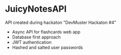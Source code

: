 # JuicyNotesAPI
API created during hackaton "DevMuster Hackaton #4" </br>
- Async API for flashcards web app
- Database first approach
- JWT authentication
- Hashed and salted user passwords
